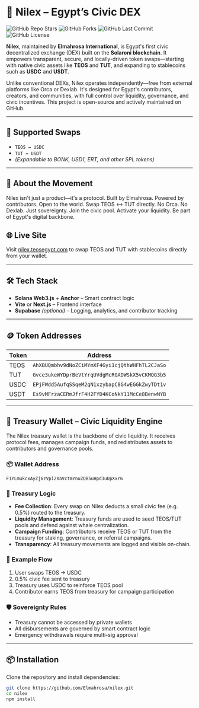 # 🌊 Nilex – Egypt’s Civic DEX

![GitHub Repo Stars](https://img.shields.io/github/stars/Elmahrosa/Nilex?style=social)
![GitHub Forks](https://img.shields.io/github/forks/Elmahrosa/Nilex?style=social)
![GitHub Last Commit](https://img.shields.io/github/last-commit/Elmahrosa/Nilex)
![GitHub License](https://img.shields.io/github/license/Elmahrosa/Nilex)

**Nilex**, maintained by **Elmahrosa International**, is Egypt's first civic decentralized exchange (DEX) built on the **Solaroni blockchain**. It empowers transparent, secure, and locally-driven token swaps—starting with native civic assets like **TEOS** and **TUT**, and expanding to stablecoins such as **USDC** and **USDT**.

Unlike conventional DEXs, Nilex operates independently—free from external platforms like Orca or Dexlab. It's designed for Egypt's contributors, creators, and communities, with full control over liquidity, governance, and civic incentives. This project is open-source and actively maintained on GitHub.

---

## 🔁 Supported Swaps
- `TEOS ↔ USDC`
- `TUT ↔ USDT`
- *(Expandable to BONK, USD1, ERT, and other SPL tokens)*

---

## 🧠 About the Movement
Nilex isn't just a product—it's a protocol. Built by Elmahrosa. Powered by contributors. Open to the world. Swap TEOS ↔ TUT directly. No Orca. No Dexlab. Just sovereignty. Join the civic pool. Activate your liquidity. Be part of Egypt's digital backbone.

## 🌐 Live Site
Visit [nilex.teosegypt.com](https://nilex.teosegypt.com) to swap TEOS and TUT with stablecoins directly from your wallet.

---

## 🛠️ Tech Stack
- **Solana Web3.js** + **Anchor** – Smart contract logic
- **Vite** or **Next.js** – Frontend interface
- **Supabase** *(optional)* – Logging, analytics, and contributor tracking

---

## 🪙 Token Addresses
| Token | Address |
|-------|---------|
| TEOS | `AhXBUQmbhv9dNoZCiMYmXF4Gyi1cjQthWHFhTL2CJaSo` |
| TUT | `Gvce3ukeWYDprBeVtYrqUVdgMcRGADWSkX5vCKMQG3b5` |
| USDC | `EPjFWdd5AufqSSqeM2qN1xzybapC8G4wEGGkZwyTDt1v` |
| USDT | `Es9vMFrzaCERmJfrF4H2FYD4KCoNkY11McCe8BenwNYB` |

---

## 🔐 Treasury Wallet – Civic Liquidity Engine
The Nilex treasury wallet is the backbone of civic liquidity. It receives protocol fees, manages campaign funds, and redistributes assets to contributors and governance pools.

### 📦 Wallet Address
`F1YLmukcxAyZj6zVpi2XaVctmYnuZQB5uHpd3uUpXxr6`

### 🧠 Treasury Logic
- **Fee Collection**: Every swap on Nilex deducts a small civic fee (e.g. 0.5%) routed to the treasury.
- **Liquidity Management**: Treasury funds are used to seed TEOS/TUT pools and defend against whale centralization.
- **Campaign Funding**: Contributors receive TEOS or TUT from the treasury for staking, governance, or referral campaigns.
- **Transparency**: All treasury movements are logged and visible on-chain.

### 🔄 Example Flow
1. User swaps TEOS → USDC
2. 0.5% civic fee sent to treasury
3. Treasury uses USDC to reinforce TEOS pool
4. Contributor earns TEOS from treasury for campaign participation

### 🛡️ Sovereignty Rules
- Treasury cannot be accessed by private wallets
- All disbursements are governed by smart contract logic
- Emergency withdrawals require multi-sig approval

---

## 📦 Installation
Clone the repository and install dependencies:
```bash
git clone https://github.com/Elmahrosa/nilex.git
cd nilex
npm install
